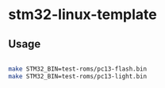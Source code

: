# stm32-linux-template

## Usage

```sh

make STM32_BIN=test-roms/pc13-flash.bin
make STM32_BIN=test-roms/pc13-light.bin

```
